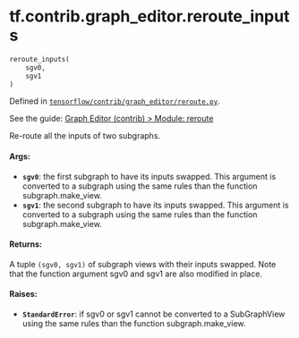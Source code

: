 <div itemscope itemtype="http://developers.google.com/ReferenceObject">
<meta itemprop="name" content="tf.contrib.graph_editor.reroute_inputs" />
</div>

# tf.contrib.graph_editor.reroute_inputs

``` python
reroute_inputs(
    sgv0,
    sgv1
)
```



Defined in [`tensorflow/contrib/graph_editor/reroute.py`](https://www.tensorflow.org/code/tensorflow/contrib/graph_editor/reroute.py).

See the guide: [Graph Editor (contrib) > Module: reroute](../../../../../api_guides/python/contrib.graph_editor.md#Module_reroute)

Re-route all the inputs of two subgraphs.

#### Args:

* <b>`sgv0`</b>: the first subgraph to have its inputs swapped. This argument is
    converted to a subgraph using the same rules than the function
    subgraph.make_view.
* <b>`sgv1`</b>: the second subgraph to have its inputs swapped. This argument is
    converted to a subgraph using the same rules than the function
    subgraph.make_view.

#### Returns:

A tuple `(sgv0, sgv1)` of subgraph views with their inputs swapped.
  Note that the function argument sgv0 and sgv1 are also modified in place.

#### Raises:

* <b>`StandardError`</b>: if sgv0 or sgv1 cannot be converted to a SubGraphView using
    the same rules than the function subgraph.make_view.